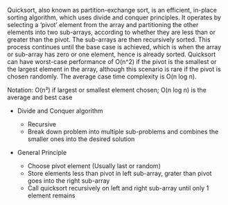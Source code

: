 Quicksort, also known as partition-exchange sort, is an efficient, in-place sorting algorithm, which uses divide and conquer principles. It operates by selecting a ‘pivot’ element from the array and partitioning the other elements into two sub-arrays, according to whether they are less than or greater than the pivot. The sub-arrays are then recursively sorted. This process continues until the base case is achieved, which is when the array or sub-array has zero or one element, hence is already sorted. Quicksort can have worst-case performance of O(n^2) if the pivot is the smallest or the largest element in the array, although this scenario is rare if the pivot is chosen randomly. The average case time complexity is O(n log n).

Notation: O(n²) if largest or smallest element chosen; O(n log n) is the average and best case

- Divide and Conquer algorithm
    - Recursive
    - Break down problem into multiple sub-problems and combines the smaller ones into the desired solution

- General Principle
    - Choose pivot element (Usually last or random)
    - Store elements less than pivot in left sub-array, grater than pivot goes into the right sub-array
    - Call quicksort recursively on left and right sub-array until only 1 element remains